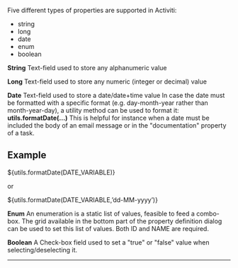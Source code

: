 Five different types of properties are supported in Activiti:

* string
* long
* date
* enum
* boolean


 **String** 
Text-field used to store any alphanumeric value

 **Long** 
Text-field used to store any numeric (integer or decimal) value

 **Date** 
Text-field used to store a date/date+time value
In case the date must be formatted with a specific format (e.g. day-month-year rather than month-year-day), a utility method can be used to format it:  **utils.formatDate(&#8230;)** 
This is helpful for instance when a date must be included the body of an email message or in the "documentation" property of a task.

## Example
${utils.formatDate(DATE_VARIABLE)}

or

${utils.formatDate(DATE_VARIABLE,’dd-MM-yyyy’)}

 **Enum** 
An enumeration is a static list of values, feasible to feed a combo-box.
The grid available in the bottom part of the property definition dialog can be used to set this list of values. Both ID and NAME are required.

 **Boolean** 
A Check-box field used to set a "true" or "false" value when selecting/deselecting it.


                

---


